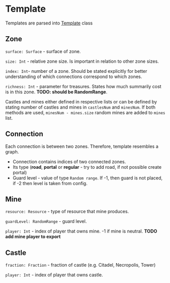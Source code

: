 # Template

Templates are parsed into [Template](../src/commonMain/kotlin/external/Template.kt) class

## Zone

`surface: Surface` - surface of zone.

`size: Int` - relative zone size. Is important in relation to other zone sizes.

`index: Int`- number of a zone. Should be stated explicitly for better understanding of which connections correspond to
which zones.

`richness: Int` - parameter for treasures. States how much summarily cost is in this zone. **TODO: should be
RandomRange**.

Castles and mines either defined in respective lists or can be defined by stating number of castles and mines
in `castlesNum` and `minesNum`. If both methods are used, `minesNum - mines.size` random mines are added to `mines`
list.

## Connection

Each connection is between two zones. Therefore, template resembles a graph.

* Connection contains indices of two connected zones.
* Its type (**road**, **portal** or **regular** - try to add road, if not possible create portal)
* Guard level - value of type `Random range`. If -1, then guard is not placed, if -2 then level is taken from config.

## Mine

`resource: Resource` - type of resource that mine produces.

`guardLevel: RandomRange` - guard level.

`player: Int` - index of player that owns mine. -1 if mine is neutral. **TODO add mine player to export**

## Castle

`fraction: Fraction` - fraction of castle (e.g. Citadel, Necropolis, Tower)

`player: Int` - index of player that owns castle.